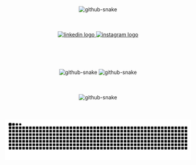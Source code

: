 <div align="center">
    <br />
    <br />
    <picture>
        <source media="(prefers-color-scheme: dark)" srcset="http://github-profile-summary-cards.vercel.app/api/cards/profile-details?username=mondeanna&theme=city_lights" />
        <source media="(prefers-color-scheme: light)" srcset="http://github-profile-summary-cards.vercel.app/api/cards/profile-details?username=MondeAnna&theme=default&hide_border=true" />
        <img alt="github-snake" src="http://github-profile-summary-cards.vercel.app/api/cards/profile-details?username=MondeAnna&theme=default&hide_border=true" />
    </picture>
    <br />
    <br />
</div>


<div align="center">
    <br />
    <br />
    <a href="https://www.linkedin.com/in/mondeanna/">
        <img src="https://img.shields.io/static/v1?message=LinkedIn&logo=linkedin&label=&color=0077B5&logoColor=white&labelColor=&style=for-the-badge" height="35" alt="linkedin logo"  />
    </a>
    <a href="https://www.instagram.com/monde_anna/">
        <img src="https://img.shields.io/static/v1?message=Instagram&logo=instagram&label=&color=E4405F&logoColor=white&labelColor=&style=for-the-badge" height="35" alt="instagram logo"  />
    </a>
    <br />
    <br />
    <br />
    <br />
</div>


<div align="center">
    <br />
    <br />
    <picture>
        <source media="(prefers-color-scheme: dark)" srcset="http://github-profile-summary-cards.vercel.app/api/cards/most-commit-language?username=mondeanna&theme=city_lights" />
        <source media="(prefers-color-scheme: light)" srcset="http://github-profile-summary-cards.vercel.app/api/cards/most-commit-language?username=mondeanna&theme=default" />
        <img alt="github-snake" src="http://github-profile-summary-cards.vercel.app/api/cards/most-commit-language?username=mondeanna&theme=default" />
    </picture>
    <picture>
        <source media="(prefers-color-scheme: dark)" srcset="http://github-profile-summary-cards.vercel.app/api/cards/repos-per-language?username=mondeanna&theme=city_lights" />
        <source media="(prefers-color-scheme: light)" srcset="http://github-profile-summary-cards.vercel.app/api/cards/repos-per-language?username=mondeanna&theme=default" />
        <img alt="github-snake" src="http://github-profile-summary-cards.vercel.app/api/cards/repos-per-language?username=mondeanna&theme=default" />
    </picture>
    <br />
    <br />
    <br />
    <br />
    <picture>
        <source media="(prefers-color-scheme: dark)" srcset="https://github-readme-streak-stats.herokuapp.com/?user=MondeAnna&theme=city_lights&hide_border=true" />
        <source media="(prefers-color-scheme: light)" srcset="https://github-readme-streak-stats.herokuapp.com/?user=MondeAnna&theme=default&hide_border=true" />
        <img alt="github-snake" src="https://github-readme-streak-stats.herokuapp.com/?user=MondeAnna&theme=default&hide_border=true" />
    </picture>
</div>

<br />
<br />
<br />

<picture>
  <source media="(prefers-color-scheme: dark)" srcset="https://github.com/MondeAnna/MondeAnna/blob/output/github-contribution-grid-snake-dark.svg" />
  <source media="(prefers-color-scheme: light)" srcset="https://github.com/MondeAnna/MondeAnna/blob/output/github-contribution-grid-snake.svg" />
  <img alt="github-snake" src="https://github.com/MondeAnna/MondeAnna/blob/output/github-contribution-grid-snake-dark.svg" />
</picture>
